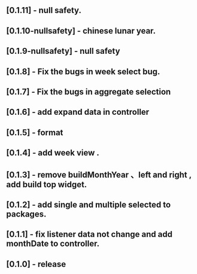 ## [0.1.11] - null safety.

## [0.1.10-nullsafety] - chinese lunar year.

## [0.1.9-nullsafety] - null safety

## [0.1.8] - Fix the bugs in week select bug.

## [0.1.7] - Fix the bugs in aggregate selection

## [0.1.6] - add expand data in controller

## [0.1.5] -  format

## [0.1.4] -  add week view .

## [0.1.3] -  remove buildMonthYear 、left and right , add build top widget.

## [0.1.2] -  add single and multiple selected to packages.

## [0.1.1] - fix listener data not change and add monthDate to controller.

## [0.1.0] - release

